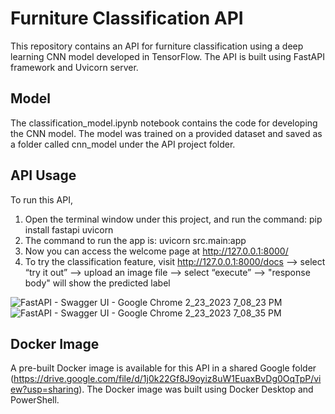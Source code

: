 # Furniture Classification API
This repository contains an API for furniture classification using a deep learning CNN model developed in TensorFlow. The API is built using FastAPI framework and Uvicorn server.

## Model
The classification_model.ipynb notebook contains the code for developing the CNN model. The model was trained on a provided dataset and saved as a folder called cnn_model under the API project folder.

## API Usage
To run this API, 
1) Open the terminal window under this project, and run the command: pip install fastapi uvicorn
2) The command to run the app is: uvicorn src.main:app 
3) Now you can access the welcome page at http://127.0.0.1:8000/
4) To try the classification feature, visit http://127.0.0.1:8000/docs --> select “try it out” --> upload an image file --> select “execute” --> "response body" will show the predicted label

![FastAPI - Swagger UI - Google Chrome 2_23_2023 7_08_23 PM](https://user-images.githubusercontent.com/71278811/221062352-f486a0af-afe8-4cb3-8407-d8b5e70b22ce.png)
![FastAPI - Swagger UI - Google Chrome 2_23_2023 7_08_35 PM](https://user-images.githubusercontent.com/71278811/221062376-e2d8d97b-9fc1-4283-91d8-ef55fc02e840.png)



## Docker Image
A pre-built Docker image is available for this API in a shared Google folder (https://drive.google.com/file/d/1j0k22Gf8J9oyiz8uW1EuaxBvDg0OqTpP/view?usp=sharing). The Docker image was built using Docker Desktop and PowerShell.
